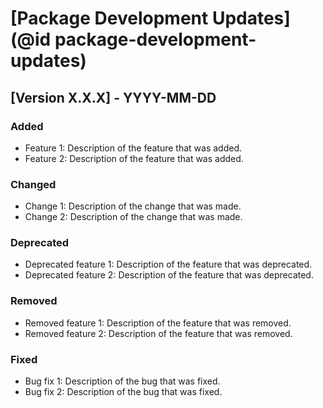 # [Package Development Updates](@id package-development-updates)

## [Version X.X.X] - YYYY-MM-DD

### Added
- Feature 1: Description of the feature that was added.
- Feature 2: Description of the feature that was added.

### Changed
- Change 1: Description of the change that was made.
- Change 2: Description of the change that was made.

### Deprecated
- Deprecated feature 1: Description of the feature that was deprecated.
- Deprecated feature 2: Description of the feature that was deprecated.

### Removed
- Removed feature 1: Description of the feature that was removed.
- Removed feature 2: Description of the feature that was removed.

### Fixed
- Bug fix 1: Description of the bug that was fixed.
- Bug fix 2: Description of the bug that was fixed.